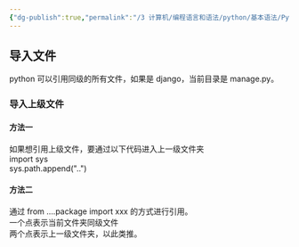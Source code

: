 ```yaml
---
{"dg-publish":true,"permalink":"/3 计算机/编程语言和语法/python/基本语法/Python import其他文件的function/","title":"Python import其他文件的function"}
---
```



## 导入文件
python 可以引用同级的所有文件，如果是 django，当前目录是 manage.py。
### 导入上级文件
#### 方法一
如果想引用上级文件，要通过以下代码进入上一级文件夹  
import sys  
sys.path.append("..")
#### 方法二
通过 from ….package import xxx 的方式进行引用。  
一个点表示当前文件夹同级文件  
两个点表示上一级文件夹，以此类推。